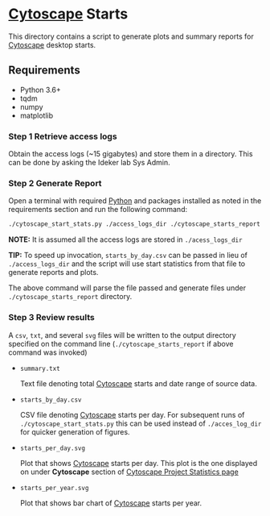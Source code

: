 # [Cytoscape](https://cytoscape.org) Starts

This directory contains a script to generate plots and summary reports
for [Cytoscape](https://cytoscape.org) desktop starts. 

## Requirements

 * Python 3.6+
 * tqdm
 * numpy
 * matplotlib


### Step 1 Retrieve access logs

Obtain the access logs (~15 gigabytes) and store them in a directory. This
can be done by asking the Ideker lab Sys Admin.


### Step 2 Generate Report

Open a terminal with required [Python](https://python.org) and packages installed as noted
in the requirements section and run the following command:

```Bash
./cytoscape_start_stats.py ./access_logs_dir ./cytoscape_starts_report -vvv
```

**NOTE:** It is assumed all the access logs are stored in `./acess_logs_dir`

**TIP:** To speed up invocation, `starts_by_day.csv` can be passed in lieu of `./access_logs_dir` and
         the script will use start statistics from that file to generate reports
         and plots.  

The above command will parse the file passed and generate files under
`./cytoscape_starts_report` directory.

### Step 3 Review results
 
 A `csv`, `txt`, and several `svg` files will be written to the output directory specified on the command
 line (`./cytoscape_starts_report` if above command was invoked)
 
 * `summary.txt`
 
   Text file denoting total [Cytoscape](https://cytoscape.org) starts and
   date range of source data.

 * `starts_by_day.csv`
 
   CSV file denoting [Cytoscape](https://cytoscape.org) starts per day.
   For subsequent runs of `./cytoscape_start_stats.py` this can be used instead
   of `./acces_log_dir` for quicker generation of figures.
   
 * `starts_per_day.svg`

   Plot that shows [Cytoscape](https://cytoscape.org) starts per day. This plot is the one displayed
   on under **Cytoscape** section of [Cytoscape Project Statistics page](https://cytoscape.org/stat.html)
     
 * `starts_per_year.svg` 
   
    Plot that shows bar chart of [Cytoscape](https://cytoscape.org) starts per year. 
